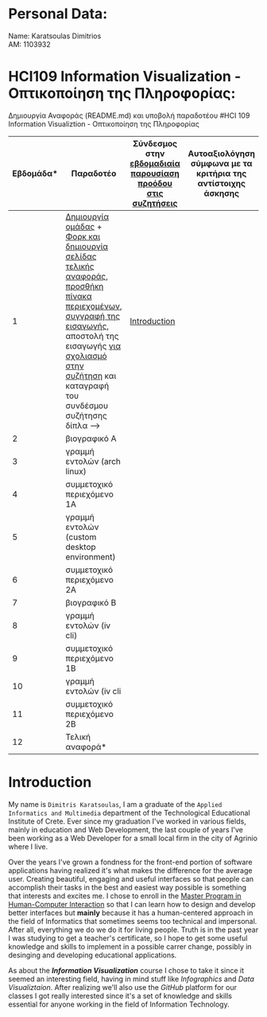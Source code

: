 # Personal Data:
Name: Karatsoulas Dimitrios</br>
ΑΜ: 1103932</br>

# HCI109 Information Visualization - Οπτικοποίηση της Πληροφορίας:
Δημιουργία Αναφοράς (README.md) και υποβολή παραδοτέου
#HCI 109 Information Visualiztion - Οπτικοποίηση της Πληροφορίας

| Εβδομάδα* | Παραδοτέο | Σύνδεσμος στην [εβδομαδιαία παρουσίαση προόδου στις συζητήσεις](https://github.com/upatras-hci/iv/discussions/categories/show-and-tell) | Αυτοαξιολόγηση σύμφωνα με τα κριτήρια της αντίστοιχης άσκησης |
| --- | --- | --- | --- |
| 1 | [Δημιουργία ομάδας](https://courses-ionio.github.io/help/team/) + [Φορκ και δημιουργία σελίδας τελικής αναφοράς](https://courses-ionio.github.io/help/guide/), [προσθήκη πίνακα περιεχομένων](https://raw.githubusercontent.com/upatras-hci/iv/master/README.md), [συγγραφή της εισαγωγής](https://courses-ionio.github.io/help/intro/), αποστολή της εισαγωγής [για σχολιασμό στην συζήτηση](https://github.com/upatras-hci/iv/discussions/categories/show-and-tell) και καταγραφή του συνδέσμου συζήτησης δίπλα --> |[Introduction](https://github.com/akimo13/iv/tree/1103932#intro) | |
| 2 | βιογραφικό Α | | |
| 3 | γραμμή εντολών (arch linux) | | |
| 4 | συμμετοχικό περιεχόμενο 1A | | |
| 5 | γραμμή εντολών (custom desktop environment) | | |
| 6 | συμμετοχικό περιεχόμενο 2Α | | |
| 7 | βιογραφικό Β | | |
| 8 | γραμμή εντολών (iv cli) | | |
| 9 | συμμετοχικό περιεχόμενο 1Β | | |
| 10 | γραμμή εντολών (iv cli | | |
| 11 | συμμετοχικό περιεχόμενο 2Β | | |
| 12 | Τελική αναφορά* | | |

# Introduction

My name is `Dimitris Karatsoulas`, I am a graduate of the `Applied Informatics and Multimedia` department of the Technological Educational Institute of Crete. Ever since my graduation I've worked in various fields, mainly in education and Web Development, the last couple of years I've been working as a Web Developer for a small local firm in the city of Agrinio where I live.

Over the years I've grown a fondness for the front-end portion of software applications having realized it's what makes the difference for the average user. Creating beautiful, engaging and useful interfaces so that people can accomplish their tasks in the best and easiest way possible is something that interests and excites me. I chose to enroll in the [Master Program in Human-Computer Interaction](https://hcimaster.upatras.gr/) so that I can learn how to design and develop better interfaces but **mainly** because it has a human-centered approach in the field of Informatics that sometimes seems too technical and impersonal. After all, everything we do we do it for living people. Truth is in the past year I was studying to get a teacher's certificate, so I hope to get some useful knowledge and skills to implement in a possible carrer change, possibly in desinging and developing educational applications.

As about the ***Information Visualization*** course I chose to take it since it seemed an interesting field, having in mind stuff like *Infographics* and *Data Visualiztaion*. After realizing we'll also use the *GitHub* platform for our classes I got really interested since it's a set of knowledge and skills essential for anyone working in the field of Information Technology.
